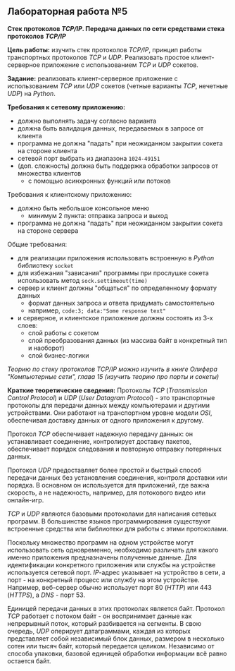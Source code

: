 ## Лабораторная работа №5

**Стек протоколов *TCP/IP*. Передача данных по сети средствами стека протоколов *TCP/IP***

**Цель работы:** изучить стек протоколов *TCP/IP*, принцип работы транспортных протоколов *TCP* и *UDP*. Реализовать простое клиент-серверное приложение с использованием *TCP* и *UDP* сокетов.

**Задание:** реализовать клиент-серверное приложение с использованием *TCP* или *UDP* сокетов (четные варианты *TCP*, нечетные *UDP*) на *Python*.

**Требования к сетевому приложению:**
- должно выполнять задачу согласно варианта
- должна быть валидация данных, передаваемых в запросе от клиента
- программа не должна "падать" при неожиданном закрытии сокета на стороне клиента
- сетевой порт выбрать из диапазона `1024-49151`
- (доп. сложность) должна быть поддержка обработки запросов от множества клиентов
	- с помощью асинхронных функций или потоков

Требования к клиентскому приложению:
- должно быть небольшое консольное меню
	- минимум 2 пункта: отправка запроса и выход
- программа не должна "падать" при неожиданном закрытии сокета на стороне сервера

Общие требования:
- для реализации приложения использовать встроенную в *Python* библиотеку `socket`
- для избежания "зависания" программы при прослушке сокета использовать метод `sock.settimeout(time)`
- сервер и клиент должны "общаться" по определенному формату данных
	- формат данных запроса и ответа придумать самостоятельно
	- например, `code:3; data:"Some response text"`
- и серверное, и клиентское приложение должны состоять из 3-х слоев:
	- слой работы с сокетом
	- слой преобразования данных (из массива байт в конкретный тип и наоборот)
	- слой бизнес-логики

*Теорию по стеку протоколов TCP/IP можно изучить в книге Олифера "Компьютерные сети", глава 15 (изучить теорию про порты и сокеты)*

**Краткие теоретические сведения:**
Протоколы *TCP* (*Transmission Control Protocol*) и *UDP* (*User Datagram Protocol*) - это транспортные протоколы для передачи данных между компьютерами и другими устройствами. Они работают на транспортном уровне модели *OSI*, обеспечивая доставку данных от одного приложения к другому.

Протокол *TCP* обеспечивает надежную передачу данных: он устанавливает соединение, контролирует доставку пакетов, обеспечивает порядок следования и повторную отправку потерянных данных. 

Протокол *UDP* предоставляет более простой и быстрый способ передачи данных без установления соединения, контроля доставки или порядка. В основном он используется для приложений, где важна скорость, а не надежность, например, для потокового видео или онлайн-игр.

*TCP* и *UDP* являются базовыми протоколами для написания сетевых программ. В большинстве языков программирования существуют встроенные средства или библиотеки для работы с этими протоколами.

Поскольку множество программ на одном устройстве могут использовать сеть одновременно, необходимо различать для какого именно приложения предназначены полученные данные. Для идентификации конкретного приложения или службы на устройстве используется сетевой порт. *IP*-адрес указывает на устройство в сети, а порт - на конкретный процесс или службу на этом устройстве. Например, веб-сервер обычно использует порт 80 (*HTTP*) или 443 (*HTTPS*), а *DNS* - порт 53.

Единицей передачи данных в этих протоколах является байт. Протокол *TCP* работает с потоком байт - он воспринимает данные как непрерывный поток, который разбивается на сегменты. В свою очередь, *UDP* оперирует датаграммами, каждая из которых представляет собой независимый блок данных, размером в несколько сотен или тысяч байт, который передается целиком. Независимо от способа упаковки, базовой единицей обработки информации всё равно остается байт.

